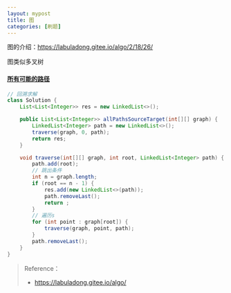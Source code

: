 ```yaml
---
layout: mypost
title: 图
categories: [刷题]
---
```




图的介绍：https://labuladong.gitee.io/algo/2/18/26/

图类似多叉树

#### [所有可能的路径](https://leetcode-cn.com/problems/all-paths-from-source-to-target/)

```java
// 回溯求解
class Solution {
    List<List<Integer>> res = new LinkedList<>();

    public List<List<Integer>> allPathsSourceTarget(int[][] graph) {
        LinkedList<Integer> path = new LinkedList<>();
        traverse(graph, 0, path);
        return res;
    }

    void traverse(int[][] graph, int root, LinkedList<Integer> path) {
        path.add(root);
        // 跳出条件
        int n = graph.length;
        if (root == n - 1) {
            res.add(new LinkedList<>(path));
            path.removeLast();
            return ;
        }
        // 遍历s
        for (int point : graph[root]) {
            traverse(graph, point, path);
        }
        path.removeLast();
    }
}
```

> Reference：
>
> + https://labuladong.gitee.io/algo/
